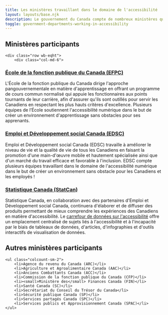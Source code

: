 ```yaml
---
title: Les ministères travaillant dans le domaine de l'accessibilité
layout: layouts/base.njk
description: Le gouvernement du Canada compte de nombreux ministères qui travaillent dans tous les domaines de l'accessibilité. Les ministères énumérés sur cette page contribuent à la réalisation de ce site.
toggle: government-departments-working-in-accessibility
---
```


## Ministères participants

    <div class="row wb-eqht">
    	<div class="col-md-6">

### [École de la fonction publique du Canada (EFPC)](./ecole-de-la-fonction-publique-du-canada-efpc.md)

L'École de la fonction publique du Canada dirige l'approche pangouvernementale en matière d'apprentissage en offrant un programme de cours commun normalisé qui appuie les fonctionnaires aux points tournants de leur carrière, afin d'assurer qu'ils sont outillés pour servir les Canadiens en respectant les plus hauts critères d'excellence. Plusieurs équipes de l’École soutiennent l'accessibilité numérique dans le but de créer un environnement d'apprentissage sans obstacles pour ses apprenants.
</div>
<div class="col-md-6">

### [Emploi et Développement social Canada (EDSC)](./employment-and-social-development-canada-esdc.md)

Emploi et Développement social Canada (EDSC) travaille à améliorer le niveau de vie et la qualité de vie de tous les Canadiens en faisant la promotion d'une main-d'œuvre mobile et hautement spécialisée ainsi que d'un marché du travail efficace et favorable à l'inclusion. EDSC compte plusieurs équipes travaillant dans le domaine de l'accessibilité numérique dans le but de créer un environnement sans obstacle pour les Canadiens et les employés !
</div>
<div class="col-md-6">

### [Statistique Canada (StatCan)](./statistique-canada-statcan.md)

Statistique Canada, en collaboration avec des partenaires d'Emploi et Développement social Canada, continuera d'élaborer et de diffuser des produits permettant de mieux comprendre les expériences des Canadiens en matière d'accessibilité. Le [carrefour de données sur l'accessibilité](https://www.statcan.gc.ca/fr/themes-debut/accessibilite) offre un emplacement centralisé de sujets liés à l'accessibilité et à l'incapacité par le biais de tableaux de données, d'articles, d'infographies et d'outils interactifs de visualisation de données.
</div>
</div>

## Autres ministères participants

    <ul class="colcount-sm-2">
    	<li>Agence du revenu du Canada (ARC)</li>
    	<li>Agriculture et Agroalimentaire Canada (AAC)</li>
    	<li>Anciens Combattants Canada (ACC)</li>
    	<li>Commission de la fonction publique du Canada (CFP)</li>
    	<li><small>Ministère des</small> Finances Canada (FIN)</li>
    	<li>Santé Canada (SC)</li>
    	<li>Secrétariat du Conseil du Trésor du Canada</li>
    	<li>Sécurité publique Canada (SP)</li>
    	<li>Services partagés Canada (SPC)</li>
    	<li>Services publics et Approvisionnement Canada (SPAC)</li>
    </ul>
